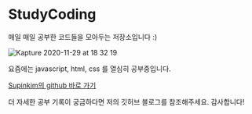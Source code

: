 # StudyCoding

매일 매일 공부한 코드들을 모아두는 저장소입니다 :)

![Kapture 2020-11-29 at 18 32 19](https://user-images.githubusercontent.com/49034615/100538153-47aac800-3271-11eb-83f7-edb7435d3b62.gif)

요즘에는 javascript, html, css 를 열심히 공부중입니다.

[Supinkim의 github 바로 가기](https://supinkim.github.io/)

더 자세한 공부 기록이 궁금하다면 저의 깃허브 블로그를 참조해주세요. 감사합니다!
